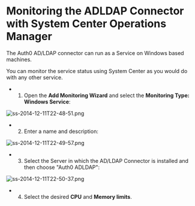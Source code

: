 # Monitoring the ADLDAP Connector with System Center Operations Manager

The Auth0 AD/LDAP connector can run as a Service on Windows based machines.

You can monitor the service status using System Center as you would do with any other service.

* 1. Open the __Add Monitoring Wizard__ and select the __Monitoring Type: Windows Service__:

![ss-2014-12-11T22-48-51.png](https://s3.amazonaws.com/blog.auth0.com/ss-2014-12-11T22-48-51.png)

* 2. Enter a name and description:

![ss-2014-12-11T22-49-57.png](https://s3.amazonaws.com/blog.auth0.com/ss-2014-12-11T22-49-57.png)

* 3. Select the Server in which the AD/LDAP Connector is installed and then choose "Auth0 ADLDAP":

![ss-2014-12-11T22-50-37.png](https://s3.amazonaws.com/blog.auth0.com/ss-2014-12-11T22-50-37.png)

* 4. Select the desired **CPU** and **Memory limits**.
